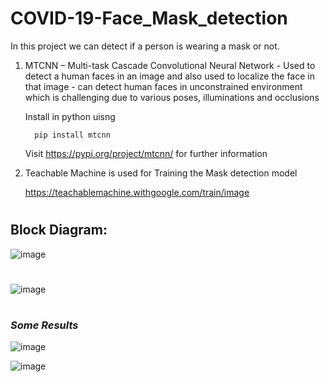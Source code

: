 # COVID-19-Face_Mask_detection

In this project we can detect if a person is wearing a mask or not.
   
  1) MTCNN – Multi-task Cascade Convolutional Neural Network
    - Used to detect a human faces in an image and also used to localize the face in that image
    - can detect human faces in unconstrained environment which is challenging due to various poses, illuminations and occlusions
 
        Install in python uisng
           
           pip install mtcnn
           
        Visit https://pypi.org/project/mtcnn/ for further information

  2) Teachable Machine is used for Training the Mask detection model 
  
     https://teachablemachine.withgoogle.com/train/image

#
## Block Diagram:
![image](https://user-images.githubusercontent.com/84563214/121014732-ecc1d280-c7b7-11eb-9f5b-1ce913870a0e.png)


#
## 
![image](https://user-images.githubusercontent.com/84563214/121014578-c4d26f00-c7b7-11eb-8e5b-38184f8cb8b9.png)

#
### *Some Results*
![image](https://user-images.githubusercontent.com/84563214/121022978-78d7f800-c7c0-11eb-9e49-34d4edf95413.png)

![image](https://user-images.githubusercontent.com/84563214/121023418-e3893380-c7c0-11eb-8ca6-427a1eba9d68.png)

